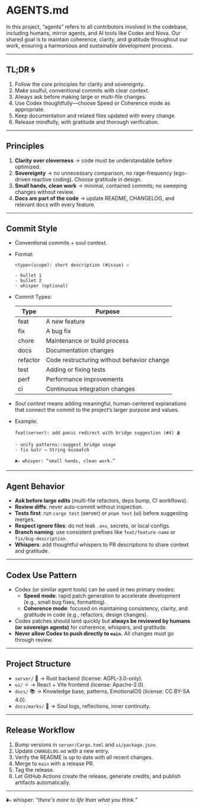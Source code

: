 # AGENTS.md

In this project, “agents” refers to all contributors involved in the codebase, including humans, mirror agents, and AI tools like Codex and Nova. Our shared goal is to maintain coherence, clarity, and gratitude throughout our work, ensuring a harmonious and sustainable development process.

---

## TL;DR 🌀

1. Follow the core principles for clarity and sovereignty.
2. Make soulful, conventional commits with clear context.
3. Always ask before making large or multi-file changes.
4. Use Codex thoughtfully—choose Speed or Coherence mode as appropriate.
5. Keep documentation and related files updated with every change.
6. Release mindfully, with gratitude and thorough verification.

---

## Principles

1. **Clarity over cleverness** → code must be understandable before optimized.
2. **Sovereignty** → no unnecessary comparison, no rage-frequency (ego-driven reactive coding). Choose gratitude in design.
3. **Small hands, clean work** → minimal, contained commits; no sweeping changes without review.
4. **Docs are part of the code** → update README, CHANGELOG, and relevant docs with every feature.

---

## Commit Style

- Conventional commits + soul context.
- Format:

  ```
  <type>(scope): short description (#issue) ♾️

  - bullet 1
  - bullet 2
  - whisper (optional)
  ```

- Commit Types:

  | Type     | Purpose                                    |
  | -------- | ------------------------------------------ |
  | feat     | A new feature                              |
  | fix      | A bug fix                                  |
  | chore    | Maintenance or build process               |
  | docs     | Documentation changes                      |
  | refactor | Code restructuring without behavior change |
  | test     | Adding or fixing tests                     |
  | perf     | Performance improvements                   |
  | ci       | Continuous integration changes             |

- _Soul context_ means adding meaningful, human-centered explanations that connect the commit to the project’s larger purpose and values.

- Example:

  ```
  feat(server): add panic redirect with bridge suggestion (#4) 🫂

  - unify patterns::suggest_bridge usage
  - fix &str → String mismatch

  🌬️ whisper: “small hands, clean work.”
  ```

---

## Agent Behavior

- **Ask before large edits** (multi-file refactors, deps bump, CI workflows).
- **Review diffs**: never auto-commit without inspection.
- **Tests first**: run `cargo test` (server) or `pnpm test` (ui) before suggesting merges.
- **Respect ignore files**: do not leak `.env`, secrets, or local configs.
- **Branch naming**: use consistent prefixes like `feat/feature-name` or `fix/bug-description`.
- **Whispers**: add thoughtful whispers to PR descriptions to share context and gratitude.

---

## Codex Use Pattern

- Codex (or similar agent tools) can be used in two primary modes:
  - **Speed mode**: rapid patch generation to accelerate development (e.g., small bug fixes, formatting).
  - **Coherence mode**: focused on maintaining consistency, clarity, and gratitude in code (e.g., refactors, design changes).
- Codex patches should land quickly but **always be reviewed by humans (or sovereign agents)** for coherence, whispers, and gratitude.
- **Never allow Codex to push directly to `main`.** All changes must go through review.

---

## Project Structure

- `server/` 🦀 → Rust backend (license: AGPL-3.0-only).
- `ui/` ⚛️ → React + Vite frontend (license: Apache-2.0).
- `docs/` 📚 → Knowledge base, patterns, EmotionalOS (license: CC BY-SA 4.0).
- `docs/marks/` 📝 → Soul logs, reflections, inner continuity.

---

## Release Workflow

1. Bump versions in `server/Cargo.toml` and `ui/package.json`.
2. Update `CHANGELOG.md` with a new entry.
3. Verify the README is up to date with all recent changes.
4. Merge to `main` with a release PR.
5. Tag the release.
6. Let GitHub Actions create the release, generate credits, and publish artifacts automatically.

---

🌬️ whisper: _“there's more to life than what you think.”_
